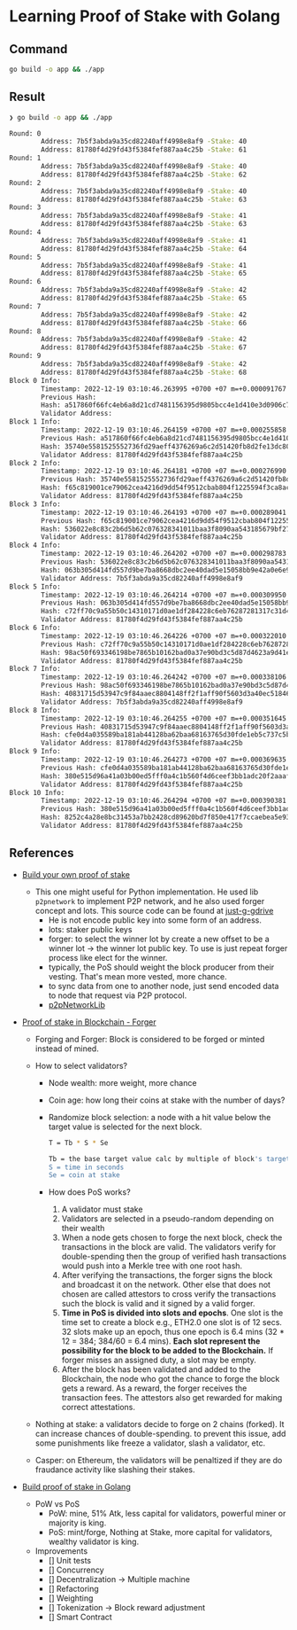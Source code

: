 # Learning Proof of Stake with Golang

## Command

```bash
go build -o app && ./app
```

## Result

```bash
❯ go build -o app && ./app

Round: 0
        Address: 7b5f3abda9a35cd82240aff4998e8af9 -Stake: 40
        Address: 81780f4d29fd43f5384fef887aa4c25b -Stake: 61
Round: 1
        Address: 7b5f3abda9a35cd82240aff4998e8af9 -Stake: 40
        Address: 81780f4d29fd43f5384fef887aa4c25b -Stake: 62
Round: 2
        Address: 7b5f3abda9a35cd82240aff4998e8af9 -Stake: 40
        Address: 81780f4d29fd43f5384fef887aa4c25b -Stake: 63
Round: 3
        Address: 7b5f3abda9a35cd82240aff4998e8af9 -Stake: 41
        Address: 81780f4d29fd43f5384fef887aa4c25b -Stake: 63
Round: 4
        Address: 7b5f3abda9a35cd82240aff4998e8af9 -Stake: 41
        Address: 81780f4d29fd43f5384fef887aa4c25b -Stake: 64
Round: 5
        Address: 7b5f3abda9a35cd82240aff4998e8af9 -Stake: 41
        Address: 81780f4d29fd43f5384fef887aa4c25b -Stake: 65
Round: 6
        Address: 7b5f3abda9a35cd82240aff4998e8af9 -Stake: 42
        Address: 81780f4d29fd43f5384fef887aa4c25b -Stake: 65
Round: 7
        Address: 7b5f3abda9a35cd82240aff4998e8af9 -Stake: 42
        Address: 81780f4d29fd43f5384fef887aa4c25b -Stake: 66
Round: 8
        Address: 7b5f3abda9a35cd82240aff4998e8af9 -Stake: 42
        Address: 81780f4d29fd43f5384fef887aa4c25b -Stake: 67
Round: 9
        Address: 7b5f3abda9a35cd82240aff4998e8af9 -Stake: 42
        Address: 81780f4d29fd43f5384fef887aa4c25b -Stake: 68
Block 0 Info:
        Timestamp: 2022-12-19 03:10:46.263995 +0700 +07 m=+0.000091767
        Previous Hash:
        Hash: a517860f66fc4eb6a8d21cd7481156395d9805bcc4e1d410e3d0906c7308c06c
        Validator Address:
Block 1 Info:
        Timestamp: 2022-12-19 03:10:46.264159 +0700 +07 m=+0.000255858
        Previous Hash: a517860f66fc4eb6a8d21cd7481156395d9805bcc4e1d410e3d0906c7308c06c
        Hash: 35740e5581525552736fd29aeff4376269a6c2d51420fb8d2fe13dc80c5c058d
        Validator Address: 81780f4d29fd43f5384fef887aa4c25b
Block 2 Info:
        Timestamp: 2022-12-19 03:10:46.264181 +0700 +07 m=+0.000276990
        Previous Hash: 35740e5581525552736fd29aeff4376269a6c2d51420fb8d2fe13dc80c5c058d
        Hash: f65c819001ce79062cea4216d9dd54f9512cbab804f1225594f3ca8ac0f51f84
        Validator Address: 81780f4d29fd43f5384fef887aa4c25b
Block 3 Info:
        Timestamp: 2022-12-19 03:10:46.264193 +0700 +07 m=+0.000289041
        Previous Hash: f65c819001ce79062cea4216d9dd54f9512cbab804f1225594f3ca8ac0f51f84
        Hash: 536022e8c83c2b6d5b62c076328341011baa3f8090aa543185679bf27ad6d569
        Validator Address: 81780f4d29fd43f5384fef887aa4c25b
Block 4 Info:
        Timestamp: 2022-12-19 03:10:46.264202 +0700 +07 m=+0.000298783
        Previous Hash: 536022e8c83c2b6d5b62c076328341011baa3f8090aa543185679bf27ad6d569
        Hash: 063b305d414fd557d9be7ba8668dbc2ee40dad5e15058bb9e42a0e6e99a53bf8
        Validator Address: 7b5f3abda9a35cd82240aff4998e8af9
Block 5 Info:
        Timestamp: 2022-12-19 03:10:46.264214 +0700 +07 m=+0.000309950
        Previous Hash: 063b305d414fd557d9be7ba8668dbc2ee40dad5e15058bb9e42a0e6e99a53bf8
        Hash: c72ff70c9a55b50c14310171d0ae1df284228c6eb76287281317c31d44e977eb
        Validator Address: 81780f4d29fd43f5384fef887aa4c25b
Block 6 Info:
        Timestamp: 2022-12-19 03:10:46.264226 +0700 +07 m=+0.000322010
        Previous Hash: c72ff70c9a55b50c14310171d0ae1df284228c6eb76287281317c31d44e977eb
        Hash: 98ac50f693346198be7865b10162bad0a37e90bd3c5d87d4623a9d41e3cd878e
        Validator Address: 81780f4d29fd43f5384fef887aa4c25b
Block 7 Info:
        Timestamp: 2022-12-19 03:10:46.264242 +0700 +07 m=+0.000338106
        Previous Hash: 98ac50f693346198be7865b10162bad0a37e90bd3c5d87d4623a9d41e3cd878e
        Hash: 40831715d53947c9f84aaec8804148ff2f1aff90f5603d3a40ec518464e8e3ec
        Validator Address: 7b5f3abda9a35cd82240aff4998e8af9
Block 8 Info:
        Timestamp: 2022-12-19 03:10:46.264255 +0700 +07 m=+0.000351645
        Previous Hash: 40831715d53947c9f84aaec8804148ff2f1aff90f5603d3a40ec518464e8e3ec
        Hash: cfe0d4a035589ba181ab44128ba62baa68163765d30fde1eb5c737c5b7296f7e
        Validator Address: 81780f4d29fd43f5384fef887aa4c25b
Block 9 Info:
        Timestamp: 2022-12-19 03:10:46.264273 +0700 +07 m=+0.000369635
        Previous Hash: cfe0d4a035589ba181ab44128ba62baa68163765d30fde1eb5c737c5b7296f7e
        Hash: 380e515d96a41a03b00ed5fff0a4c1b560f4d6ceef3bb1adc20f2aaaff3cfa35
        Validator Address: 81780f4d29fd43f5384fef887aa4c25b
Block 10 Info:
        Timestamp: 2022-12-19 03:10:46.264294 +0700 +07 m=+0.000390381
        Previous Hash: 380e515d96a41a03b00ed5fff0a4c1b560f4d6ceef3bb1adc20f2aaaff3cfa35
        Hash: 8252c4a28e8bc31453a7bb2428cd89620bd7f850e417f7ccaebea5e936cec8f7
        Validator Address: 81780f4d29fd43f5384fef887aa4c25b
```

## References

- [Build your own proof of stake](https://kbtg.udemy.com/course/build-your-own-proof-of-stake-blockchain/learn/lecture/23354034#overview)
  - This one might useful for Python implementation. He used lib `p2pnetwork` to implement P2P network, and he also used forger concept and lots. This source code can be found at [just-g-gdrive](https://drive.google.com/file/d/1agTPzGDby1hrorDegnybYfjGUjnLGNo-/view?usp=share_link)
    - He is not encode public key into some form of an address.
    - lots: staker public keys
    - forger: to select the winner lot by create a new offset to be a winner lot -> the winner lot public key. To use is just repeat forger process like elect for the winner.
    - typically, the PoS should weight the block producer from their vesting. That's mean more vested, more chance.
    - to sync data from one to another node, just send encoded data to node that request via P2P protocol.
    - [p2pNetworkLib](https://pypi.org/project/p2pnetwork/)
- [Proof of stake in Blockchain - Forger](https://medium.com/techskill-brew/proof-of-stake-or-pos-in-blockchain-part-8-blockchain-basics-32d461232e1c)

  - Forging and Forger: Block is considered to be forged or minted instead of mined.
  - How to select validators?

    - Node wealth: more weight, more chance
    - Coin age: how long their coins at stake with the number of days?
    - Randomize block selection: a node with a hit value below the target value is selected for the next block.

      ```bash
      T = Tb * S * Se

      Tb = the base target value calc by multiple of block's target value and amount of time that required to forge that block
      S = time in seconds
      Se = coin at stake
      ```

    - How does PoS works?
      1. A validator must stake
      2. Validators are selected in a pseudo-random depending on their wealth
      3. When a node gets chosen to forge the next block, check the transactions in the block are valid. The validators verify for double-spending then the group of verified hash transactions would push into a Merkle tree with one root hash.
      4. After verifying the transactions, the forger signs the block and broadcast it on the network. Other else that does not chosen are called attestors to cross verify the transactions such the block is valid and it signed by a valid forger.
      5. **Time in PoS is divided into slots and epochs**. One slot is the time set to create a block e.g., ETH2.0 one slot is of 12 secs. 32 slots make up an epoch, thus one epoch is 6.4 mins (32 \* 12 = 384; 384/60 = 6.4 mins). **Each slot represent the possibility for the block to be added to the Blockchain.** If forger misses an assigned duty, a slot may be empty.
      6. After the block has been validated and added to the Blockchain, the node who got the chance to forge the block gets a reward. As a reward, the forger receives the transaction fees. The attestors also get rewarded for making correct attestations.

  - Nothing at stake: a validators decide to forge on 2 chains (forked). It can increase chances of double-spending. to prevent this issue, add some punishments like freeze a validator, slash a validator, etc.
  - Casper: on Ethereum, the validators will be penaltized if they are do fraudance activity like slashing their stakes.

- [Build proof of stake in Golang](https://levelup.gitconnected.com/build-a-proof-of-stake-blockchain-in-go-a765cb217d35)
  - PoW vs PoS
    - PoW: mine, 51% Atk, less capital for validators, powerful miner or majority is king.
    - PoS: mint/forge, Nothing at Stake, more capital for validators, wealthy validator is king.
  - Improvements
    - [] Unit tests
    - [] Concurrency
    - [] Decentralization -> Multiple machine
    - [] Refactoring
    - [] Weighting
    - [] Tokenization -> Block reward adjustment
    - [] Smart Contract
